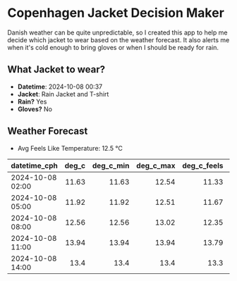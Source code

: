 
# Copenhagen Jacket Decision Maker

Danish weather can be quite unpredictable, so I created this app to help me decide which jacket to wear based on the weather forecast. 
It also alerts me when it's cold enough to bring gloves or when I should be ready for rain.

## What Jacket to wear?

- **Datetime**: 2024-10-08 00:37
- **Jacket**: Rain Jacket and T-shirt
- **Rain?** Yes
- **Gloves?** No

## Weather Forecast
- Avg Feels Like Temperature: 12.5 °C

| datetime_cph     |   deg_c |   deg_c_min |   deg_c_max |   deg_c_feels | weather   | wind   | rain   |
|:-----------------|--------:|------------:|------------:|--------------:|:----------|:-------|:-------|
| 2024-10-08 02:00 |   11.63 |       11.63 |       12.54 |         11.33 | Clouds    | Low    | None   |
| 2024-10-08 05:00 |   11.92 |       11.92 |       12.51 |         11.67 | Clouds    | Low    | None   |
| 2024-10-08 08:00 |   12.56 |       12.56 |       13.02 |         12.35 | Clouds    | Low    | None   |
| 2024-10-08 11:00 |   13.94 |       13.94 |       13.94 |         13.79 | Clouds    | High   | None   |
| 2024-10-08 14:00 |   13.4  |       13.4  |       13.4  |         13.3  | Rain      | High   | Medium |
        